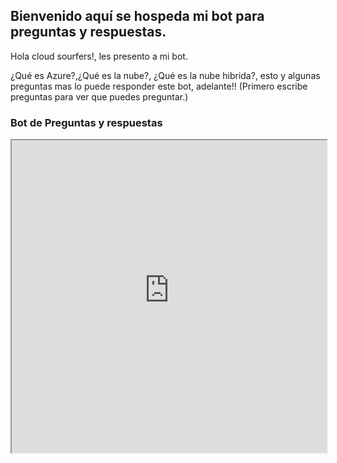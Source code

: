 ## Bienvenido aquí se hospeda mi bot para preguntas y respuestas.

Hola cloud sourfers!, les presento a mi bot.

¿Qué es Azure?,¿Qué es la nube?, ¿Qué es la nube hibrida?, esto y algunas preguntas mas lo puede responder este bot, adelante!!
(Primero escribe preguntas para ver que puedes preguntar.)

### Bot de Preguntas y respuestas

<iframe src='https://webchat.botframework.com/embed/sfsdf?s=guxMDmhId8w.KOCirmOzcxtZf2vSy5Spb7EVr3qKwpb-tb8Hkb5GuAo'  style='min-width: 300px; width: 100%; min-height: 500px;'></iframe>

```markdown

```

